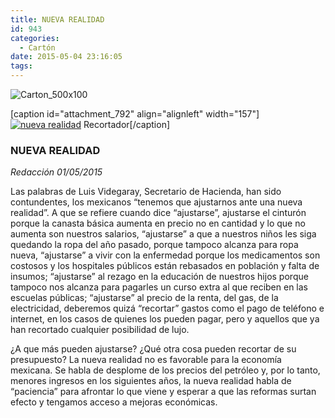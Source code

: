```yaml
---
title: NUEVA REALIDAD
id: 943
categories:
  - Cartón
date: 2015-05-04 23:16:05
tags:
---
```


![Carton_500x100](http://www.laredsemanario.com/wp-content/uploads/2015/04/Carton_500x100.png)

[caption id="attachment_792" align="alignleft" width="157"][![nueva realidad](http://www.laredsemanario.com/wp-content/uploads/2015/05/66-ct1-apro-recortador-naranjo-157x300.jpg)](http://www.laredsemanario.com/wp-content/uploads/2015/05/66-ct1-apro-recortador-naranjo.jpg) Recortador[/caption]

### NUEVA REALIDAD

_Redacción
01/05/2015_

Las palabras de Luis Videgaray, Secretario de Hacienda, han sido contundentes, los mexicanos “tenemos que ajustarnos ante una nueva realidad”. A que se refiere cuando dice “ajustarse”, ajustarse el cinturón porque la canasta básica aumenta en precio no en cantidad y lo que no aumenta son nuestros salarios, “ajustarse” a que a nuestros niños les siga quedando la ropa del año pasado, porque tampoco alcanza para ropa nueva, “ajustarse” a vivir con la enfermedad porque los medicamentos son costosos y los hospitales públicos están rebasados en población y falta de insumos; “ajustarse” al rezago en la educación de nuestros hijos porque tampoco nos alcanza para pagarles un curso extra al que reciben en las escuelas públicas; “ajustarse” al precio de la renta, del gas, de la electricidad, deberemos quizá “recortar” gastos como el pago de teléfono e internet, en los casos de quienes los pueden pagar, pero y aquellos que ya han recortado cualquier posibilidad de lujo.

¿A que más pueden ajustarse? ¿Qué otra cosa pueden recortar de su presupuesto? La nueva realidad no es favorable para la economía mexicana. Se habla de desplome de los precios del petróleo y, por lo tanto, menores ingresos en los siguientes años, la nueva realidad habla de “paciencia” para afrontar lo que viene y esperar a que las reformas surtan efecto y tengamos acceso a mejoras económicas.